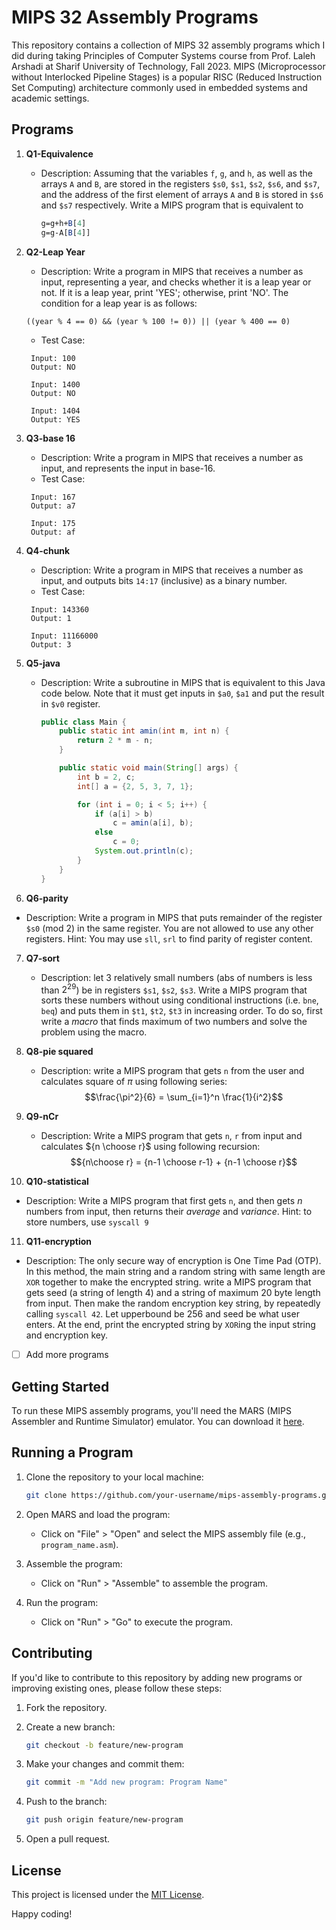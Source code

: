 # MIPS 32 Assembly Programs

This repository contains a collection of MIPS 32 assembly programs which I did during taking Principles of Computer Systems course from Prof. Laleh Arshadi at Sharif University of Technology, Fall 2023. MIPS (Microprocessor without Interlocked Pipeline Stages) is a popular RISC (Reduced Instruction Set Computing) architecture commonly used in embedded systems and academic settings.


## Programs

1. **Q1-Equivalence**
   - Description: Assuming that the variables `f`, `g`, and `h`, as well as the arrays `A` and `B`, are stored in the registers `$s0`, `$s1`, `$s2`, `$s6`, and `$s7`, and the address of the first element of arrays `A` and `B` is stored in `$s6` and `$s7` respectively. Write a MIPS program that is equivalent to
        ```MIPS 32
        g=g+h+B[4]
        g=g-A[B[4]]
        ```

2. **Q2-Leap Year**
   - Description: Write a program in MIPS that receives a number as input, representing a year, and checks whether it is a leap year or not. If it is a leap year, print 'YES'; otherwise, print 'NO'. The condition for a leap year is as follows:
   ```
   ((year % 4 == 0) && (year % 100 != 0)) || (year % 400 == 0)
   ```
   - Test Case: 
   ```
    Input: 100
    Output: NO
    
    Input: 1400
    Output: NO
    
    Input: 1404
    Output: YES
   ```
3. **Q3-base 16**
   - Description: Write a program in MIPS that receives a number as input, and represents the input in base-16.
   - Test Case: 
   ```
    Input: 167
    Output: a7
    
    Input: 175
    Output: af
   ```

4. **Q4-chunk**
   - Description: Write a program in MIPS that receives a number as input, and outputs bits `14:17` (inclusive) as a binary number.
   - Test Case: 
   ```
    Input: 143360
    Output: 1
    
    Input: 11166000
    Output: 3
   ```

5. **Q5-java**
   - Description: Write a subroutine in MIPS that is equivalent to this Java code below. Note that it must get inputs in `$a0`, `$a1` and put the result in `$v0` register.
        ```java
        public class Main {
            public static int amin(int m, int n) {
                return 2 * m - n;
            }
        
            public static void main(String[] args) {
                int b = 2, c;
                int[] a = {2, 5, 3, 7, 1};
        
                for (int i = 0; i < 5; i++) {
                    if (a[i] > b)
                        c = amin(a[i], b);
                    else
                        c = 0;
                    System.out.println(c);
                }
            }
        }
        ```
 
 6. **Q6-parity**
   - Description: Write a program in MIPS that puts remainder of the register `$s0` (mod 2) in the same register. You are not allowed to use any other registers.
   Hint: You may use `sll`, `srl` to find parity of register content.

7. **Q7-sort**
   - Description: let 3 relatively small numbers (abs of numbers is less than $2^{29}$) be in registers `$s1`, `$s2`, `$s3`. Write a MIPS program that sorts these numbers without using conditional instructions (i.e. `bne`, `beq`) and puts them in `$t1`, `$t2`, `$t3` in increasing order. To do so, first write a _macro_ that finds maximum of two numbers and solve the problem using the macro.
  
8. **Q8-pie squared**
   - Description: write a MIPS program that gets `n` from the user and calculates square of $\pi$ using following series:
     $$\frac{\pi^2}{6} = \sum_{i=1}^n \frac{1}{i^2}$$

9. **Q9-nCr**
   - Description: Write a MIPS program that gets `n`, `r` from input and calculates ${n \choose r}$ using following recursion:
$${n\choose r} = {n-1 \choose r-1} + {n-1 \choose r}$$

10. **Q10-statistical**
   - Description: Write a MIPS program that first gets `n`, and then gets *n* numbers from input, then returns their _average_ and _variance_.
     Hint: to store numbers, use `syscall 9`

11. **Q11-encryption**
   - Description: The only secure way of encryption is One Time Pad (OTP). In this method, the main string and a random string with same length are `XOR` together to make the encrypted string.
write a MIPS program that gets seed (a string of length 4) and a string of maximum 20 byte length from input. Then make the random encryption key string, by repeatedly calling `syscall 42`. Let upperbound be 256 and seed be what user enters. At the end, print the encrypted string by `XOR`ing the input string and encryption key.


- [ ] Add more programs

## Getting Started

To run these MIPS assembly programs, you'll need the MARS (MIPS Assembler and Runtime Simulator) emulator. You can download it [here](http://courses.missouristate.edu/KenVollmar/MARS/).

## Running a Program

1. Clone the repository to your local machine:

    ```bash
    git clone https://github.com/your-username/mips-assembly-programs.git
    ```

2. Open MARS and load the program:

    - Click on "File" > "Open" and select the MIPS assembly file (e.g., `program_name.asm`).

3. Assemble the program:

    - Click on "Run" > "Assemble" to assemble the program.

4. Run the program:

    - Click on "Run" > "Go" to execute the program.

## Contributing

If you'd like to contribute to this repository by adding new programs or improving existing ones, please follow these steps:

1. Fork the repository.
2. Create a new branch:

    ```bash
    git checkout -b feature/new-program
    ```

3. Make your changes and commit them:

    ```bash
    git commit -m "Add new program: Program Name"
    ```

4. Push to the branch:

    ```bash
    git push origin feature/new-program
    ```

5. Open a pull request.

## License

This project is licensed under the [MIT License](LICENSE).

Happy coding!
